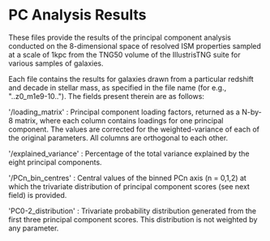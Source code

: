 # PC Analysis Results
These files provide the results of the principal component analysis conducted on the 8-dimensional space of resolved ISM properties sampled at a scale of 1kpc from the TNG50 volume of the IllustrisTNG suite for various samples of galaxies.

Each file contains the results for galaxies drawn from a particular redshift and decade in stellar mass, as specified in the file name (for e.g., "..z0_m1e9-10.."). The fields present therein are as follows:

'/loading_matrix' : Principal component loading factors, returned as a N-by-8 matrix, where each column contains loadings for one principal component. The values                       are corrected for the weighted-variance of each of the original parameters. All columns are orthogonal to each other.

'/explained_variance' : Percentage of the total variance explained by the eight principal components.

'/PCn_bin_centres' : Central values of the binned PCn axis (n = 0,1,2) at which the trivariate distribution of principal component scores (see next field) is   	                      provided.

'PC0-2_distribution' : Trivariate probability distribution generated from the first three principal component scores. This distribution is not weighted by any                            parameter.
